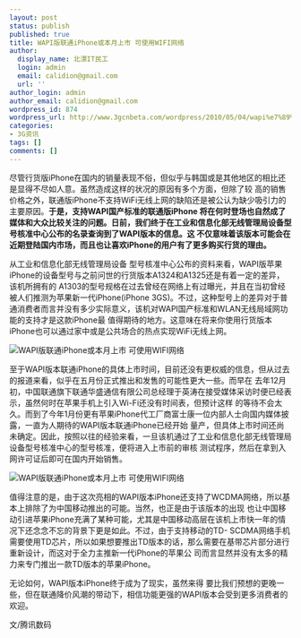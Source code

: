 ```yaml
---
layout: post
status: publish
published: true
title: WAPI版联通iPhone或本月上市 可使用WIFI网络
author:
  display_name: 北漂IT民工
  login: admin
  email: calidion@gmail.com
  url: ''
author_login: admin
author_email: calidion@gmail.com
wordpress_id: 874
wordpress_url: http://www.3gcnbeta.com/wordpress/2010/05/04/wapi%e7%89%88%e8%81%94%e9%80%9aiphone%e6%88%96%e6%9c%ac%e6%9c%88%e4%b8%8a%e5%b8%82-%e5%8f%af%e4%bd%bf%e7%94%a8wifi%e7%bd%91%e7%bb%9c/
categories:
- 3G资讯
tags: []
comments: []
---
```

<p>尽管行货版iPhone在国内的销量表现不俗，但似乎与韩国或是其他地区的相比还是显得不尽如人意。虽然造成这样的状况的原因有多个方面，但除了较 高的销售价格之外，联通版iPhone不支持WiFi无线上网的缺陷还是被公认为缺少吸引力的主要原因。<strong>于是，支持WAPI国产标准的联通版iPhone 将在何时登场也自然成了媒体和大众比较关注的问题。日前，我们终于在工业和信息化部无线管理局设备型号核准中心公布的名录查询到了WAPI版本的信息。这 不仅意味着该版本可能会在近期登陆国内市场，而且也让喜欢iPhone的用户有了更多购买行货的理由。</strong></p>
<p>从工业和信息化部无线管理局设备 型号核准中心公布的资料来看，WAPI版苹果iPhone的设备型号与之前问世的行货版本A1324和A1325还是有着一定的差异，该机所拥有的 A1303的型号规格在过去曾经在网络上有过曝光，并且在当初曾经被人们推测为苹果新一代iPhone(iPhone 3GS)。不过，这种型号上的差异对于普通消费者而言并没有多少实际意义，该机对WAPI国产标准和WLAN无线局域网功能的支持才是这款iPhone最 值得期待的地方。这意味在将来你使用行货版本iPhone也可以通过家中或是公共场合的热点实现WiFi无线上网。</p>
<p><img src="http://img.cnbeta.com/newsimg/100504/08083501222591182.jpg" alt="WAPI版联通iPhone或本月上市 可使用WIFI网络" /></p>
<p>至于WAPI版本联通iPhone的具体上市时间，目前还没有更权威的信息，但从过去的报道来看，似乎在五月份正式推出和发售的可能性更大一些。而早在 去年12月初，中国联通旗下联通华盛通信有限公司总经理于英涛在接受媒体采访时便已经表示，虽然何时在苹果手机上引入Wi-Fi还没有时间表，但预计这样 的等待不会太久。而到了今年1月份更有苹果iPhone代工厂商富士康一位内部人士向国内媒体披露，一直为人期待的WAPI版本联通iPhone已经开始 量产，但具体上市时间还尚未确定。因此，按照以往的经验来看，一旦该机通过了工业和信息化部无线管理局设备型号核准中心的型号核准，便将进入上市前的审核 测试程序，然后在拿到入网许可证后即可在国内开始销售。</p>
<p><img src="http://img.cnbeta.com/newsimg/100504/08083611626832574.jpg" alt="WAPI版联通iPhone或本月上市 可使用WIFI网络" /></p>
<p>值得注意的是，由于这次亮相的WAPI版本iPhone还支持了WCDMA网络，所以基本上排除了为中国移动推出的可能。当然，也正是由于该版本的出现 也让中国移动引进苹果iPhone充满了某种可能，尤其是中国移动高层在该机上市快一年的情况下还念念不忘的背景下更是如此。不过，由于支持移动的TD- SCDMA网络手机需要使用TD芯片，所以如果想要推出TD版本的话，那么需要在基带芯片部分进行重新设计，而这对于全力主推新一代iPhone的苹果公 司而言显然并没有太多的精力来专门推出一款TD版本的苹果iPhone。</p>
<p>无论如何，WAPI版本iPhone终于成为了现实，虽然来得 要比我们预想的更晚一些，但在联通降价风潮的带动下，相信功能更强的WAPI版本会受到更多消费者的欢迎。</p>
<p>文/腾讯数码</p>
